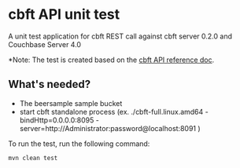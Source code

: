  cbft API unit test 
================

A unit test application for cbft REST call against cbft server 0.2.0 and Couchbase Server 4.0

*Note: The test is created based on the [cbft API reference doc](http://labs.couchbase.com/cbft/api-ref/).

## What's needed?
 - The beersample sample bucket
 - start cbft standalone process (ex. ./cbft-full.linux.amd64 -bindHttp=0.0.0.0:8095 -server=http://Administrator:password@localhost:8091 )

To run the test, run the following command:

    mvn clean test
